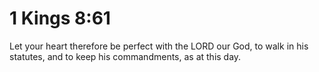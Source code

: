 # 1 Kings 8:61

Let your heart therefore be perfect with the LORD our God, to walk in his statutes, and to keep his commandments, as at this day.